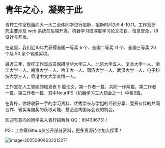 # 青年之心，凝聚于此

青柠工作室现面向大一大二全体同学进行招新，招新时间为9.4-10.11。工作室研究主要涉及 web 系统前后端开发，机器学习或深度学习论文项目，信息安全，UI设计与开发。

在这里，我们近10年共获得全国一等奖 6 个、全国二等奖 11 个、全国三等奖 20 个及 50 余个省级奖项。

最近三年，青柠工作室成员保研清华大学三人、北京大学五人、复旦大学一人、浙江大学一人、南京大学一人、哈工大一人、同济大学一人、武汉大学一人、电子科技大学三人，香港中文大学直博一人。

工作室在人工智能领域发表 5 篇论文，第一作者一篇，共同一作两篇，第二作者一篇，第三作者一篇，其中NeurIPS（机器学习三大顶会之一）中稿3篇。

在青柠，你将收获一手的学习资料、优秀学长与学姐的经验分享、竞赛伙伴的共同合作、省奖与国奖的获取可能、甚至走向国际会议的机会。

欢迎有意向的同学进入青柠招新群 QQ：894396731！

PS：工作室Github仅公开部分资料，更多资源待你加入探索！

![image-20250904002312271](https://cdn.jsdelivr.net/gh/Huaijin2005/image_host@main/test/20250904002312440.png)